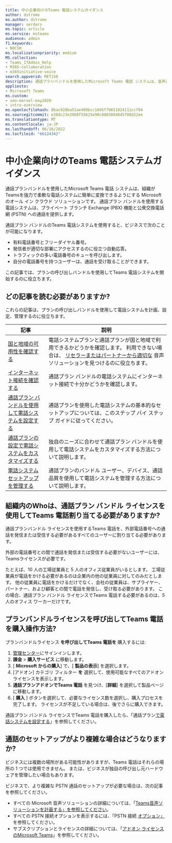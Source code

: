 ```yaml
---
title: 中小企業向けのTeams 電話システムガイダンス
author: dstrome
ms.author: dstrome
manager: serdars
ms.topic: article
ms.service: msteams
audience: admin
f1.keywords:
- NOCSH
ms.localizationpriority: medium
MS.collection:
- Teams_ITAdmin_Help
- M365-collaboration
- m365initiative-voice
search.appverid: MET150
description: 通話プランバンドルを使用したMicrosoft Teams 電話 システムは、音声通話の安価なオプションであり、中小企業のコミュニケーションを向上できます。
appliesto:
- Microsoft Teams
ms.custom:
- seo-marvel-may2020
- intro-overview
ms.openlocfilehash: 86ac928ba51ae409bcc1695f79651024111ccf04
ms.sourcegitcommit: e38dc23e3968f55625e90c8883884045f80d22ee
ms.translationtype: MT
ms.contentlocale: ja-JP
ms.lasthandoff: 06/16/2022
ms.locfileid: "66124342"
---
```

# <a name="teams-phone-system-guidance-for-small-and-medium-businesses"></a>中小企業向けのTeams 電話システムガイダンス

通話プランバンドルを使用したMicrosoft Teams 電話 システムは、組織がTeamsを強力で柔軟な電話システムに簡単に変換できるようにする Microsoft のオール イン クラウド ソリューションです。 通話プラン バンドルを使用する電話システムは、プライベート ブランチ Exchange (PBX) 機能と公衆交換電話網 (PSTN) への通話を提供します。

通話プラン バンドルのTeams 電話システムを使用すると、ビジネスで次のことが可能になります。

- 有料電話番号とフリーダイヤル番号。
- 発信者が適切な部署にアクセスするのに役立つ自動応答。
- トラフィックの多い電話番号のキューを呼び出します。
- 自分の電話番号を持つユーザーは、通話を受け取ることができます。

この記事では、プランの呼び出しバンドルを使用してTeams 電話システムを開始するのに役立ちます。

## <a name="which-articles-should-i-read"></a>どの記事を読む必要がありますか?

これらの記事は、プランの呼び出しバンドルを使用して電話システムを計画、設定、管理するのに役立ちます。

| 記事 | 説明 |
|---------|-------------|
| [国と地域の可用性を確認する](../country-and-region-availability-for-audio-conferencing-and-calling-plans/country-and-region-availability-for-audio-conferencing-and-calling-plans.md) | 電話システムプランと通話プランが国と地域で利用できるかどうかを確認します。 利用できない場合は、 [リセラーまたはパートナーから適切な](../business-voice/reseller-partner-support.md) 音声ソリューションを見つけるのに役立ちます。 |
| [インターネット接続を確認する](../business-voice/get-ready-internet.md) | 通話プラン バンドルの電話システムにインターネット接続で十分かどうかを確認します。 |
| [通話プラン バンドルを使用して電話システムを設定する](../business-voice/set-up-overview.md) | 通話プランを使用した電話システムの基本的なセットアップについては、このステップ バイ ステップ ガイドに従ってください。 |
| [通話プランの設定で電話システムをカスタマイズする](../business-voice/customize-business-voice.md) | 独自のニーズに合わせて通話プラン バンドルを使用して電話システムをカスタマイズする方法について説明します。 |
| [電話システムセットアップを管理する](../business-voice/create-users.md) | 通話プランのバンドル ユーザー、デバイス、通話品質を使用して電話システムを管理する方法について説明します。 |

## <a name="who-in-my-organization-needs-to-be-assigned-teams-phone-with-calling-plan-bundle-licenses"></a>組織内のWhoは、通話プラン バンドル ライセンスを使用してTeams 電話割り当てる必要がありますか?

通話プランバンドル ライセンスを使用するTeams 電話を、外部電話番号への通話を発信または受信する必要があるすべてのユーザーに割り当てる必要があります。

外部の電話番号との間で通話を発信または受信する必要がないユーザーには、Teamsライセンスが必要です。

たとえば、10 人の工場従業員と 5 人のオフィス従業員がいるとします。 工場従業員が電話をかける必要があるのは企業内の他の従業員に対してのみだとします。 他の従業員に電話をかけるだけでなく、会社の従業員は、サプライヤー、パートナー、および顧客との間で電話を発信し、受け取る必要があります。 この場合、通話プラン バンドル ライセンスでTeams 電話する必要があるのは、5 人のオフィス ワーカーだけです。

## <a name="how-do-i-purchase-teams-phone-with-calling-plan-bundle-licenses"></a>プランバンドルライセンスを呼び出してTeams 電話を購入操作方法?

プランバンドルライセンス **を呼び出してTeams 電話を** 購入するには:

1. [管理センター](https://admin.microsoft.com/Adminportal/Home#/homepage)にサインインします。
2. **課金** > **購入サービス** に移動します。
3. [ **Microsoft からの購入**] で、[ **製品の表示**] を選択します。
4. [アドオン] カテゴリ フィルター **を** 選択して、使用可能なすべてのアドオン ライセンスを表示します。
5. **通話プランアドオンでTeams 電話** を見つけ、[**詳細**] を選択して製品ページに移動します。
6. [ **購入** ] ボタンを選択して、必要なライセンス数を選択し、購入プロセスを完了します。 ライセンスが不足している場合は、後でさらに購入できます。

通話プラン バンドル ライセンスでTeams 電話を購入したら、「通話プラン[で電話システムを設定する](../business-voice/set-up-overview.md)」を参照してください。

## <a name="what-if-my-calling-setup-is-more-complex"></a>通話のセットアップがより複雑な場合はどうなりますか?

ビジネスには複数の場所がある可能性がありますが、Teams 電話はそれらの場所の 1 つでは使用できません。 または、ビジネスが独自の呼び出し元ハードウェアを管理したい場合もあります。

ビジネスで、より複雑な PSTN 通話のセットアップが必要な場合は、次の記事を参照してください。

- すべての Microsoft 音声ソリューションの詳細については、「[Teams音声ソリューションを計画する」を参照してください](../cloud-voice-landing-page.md)。
- すべての PSTN 接続オプションを表示するには、「PSTN 接続 [オプション」](../pstn-connectivity.md)を参照してください。
- サブスクリプションとライセンスの詳細については、「[アドオン ライセンスのMicrosoft Teams](../teams-add-on-licensing/microsoft-teams-add-on-licensing.md)」を参照してください。
